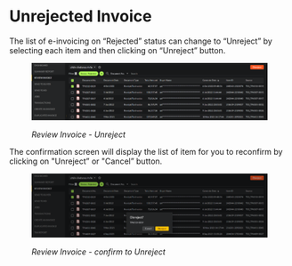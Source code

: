 # Unrejected Invoice

The list of e-invoicing on “Rejected” status can change to “Unreject” by selecting each item and then clicking on “Unreject” button.

<figure><img src="../../.gitbook/assets/image (69).png" alt=""><figcaption><p><em>Review Invoice - Unreject</em></p></figcaption></figure>

The confirmation screen will display the list of item for you to reconfirm by clicking on "Unreject” or "Cancel” button.

<figure><img src="../../.gitbook/assets/image (54).png" alt=""><figcaption><p><em>Review Invoice - confirm to Unreject</em></p></figcaption></figure>
